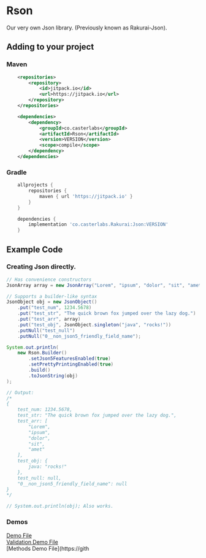 # Rson

Our very own Json library. (Previously known as Rakurai-Json).

## Adding to your project

### Maven
```xml
    <repositories>
        <repository>
            <id>jitpack.io</id>
            <url>https://jitpack.io</url>
        </repository>
    </repositories>

    <dependencies>
        <dependency>
            <groupId>co.casterlabs</groupId>
            <artifactId>Rson</artifactId>
            <version>VERSION</version>
            <scope>compile</scope>
        </dependency>
    </dependencies>
```

### Gradle
```gradle
    allprojects {
        repositories {
            maven { url 'https://jitpack.io' }
        }
    }

    dependencies {
        implementation 'co.casterlabs.Rakurai:Json:VERSION'
    }
```

## Example Code

### Creating Json directly.
```java
// Has convenience constructors
JsonArray array = new JsonArray("Lorem", "ipsum", "dolor", "sit", "amet");

// Supports a builder-like syntax
JsonObject obj = new JsonObject()
    .put("test_num", 1234.5678)
    .put("test_str", "The quick brown fox jumped over the lazy dog.")
    .put("test_arr", array)
    .put("test_obj", JsonObject.singleton("java", "rocks!"))
    .putNull("test_null")
    .putNull("0__non_json5_friendly_field_name");

System.out.println(
    new Rson.Builder()
        .setJson5FeaturesEnabled(true)
        .setPrettyPrintingEnabled(true)
        .build()
        .toJsonString(obj)
);

// Output:
/*
{
    test_num: 1234.5678,
    test_str: "The quick brown fox jumped over the lazy dog.",
    test_arr: [
        "Lorem",
        "ipsum",
        "dolor",
        "sit",
        "amet"
    ],
    test_obj: {
        java: "rocks!"
    },
    test_null: null,
    "0__non_json5_friendly_field_name": null
}
*/

// System.out.println(obj); Also works.

```

### Demos
[Demo File](https://github.com/Casterlabs/Rakurai/blob/main/Json/JsonDemo.java)  
[Validation Demo File](https://github.com/Casterlabs/Rakurai/blob/main/Json/JsonValidationDemo.java)  
[Methods Demo File](https://gith